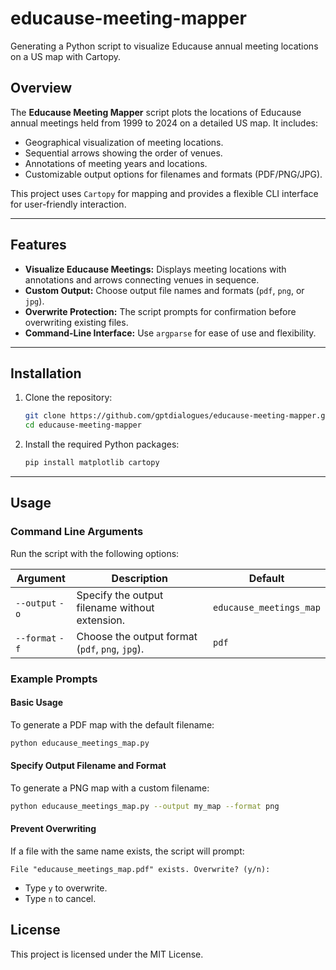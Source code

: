 # educause-meeting-mapper
Generating a Python script to visualize Educause annual meeting locations on a US map with Cartopy.

## Overview

The **Educause Meeting Mapper** script plots the locations of Educause annual meetings held from 1999 to 2024 on a detailed US map. It includes:

- Geographical visualization of meeting locations.
- Sequential arrows showing the order of venues.
- Annotations of meeting years and locations.
- Customizable output options for filenames and formats (PDF/PNG/JPG).

This project uses `Cartopy` for mapping and provides a flexible CLI interface for user-friendly interaction.

---

## Features

- **Visualize Educause Meetings:** Displays meeting locations with annotations and arrows connecting venues in sequence.
- **Custom Output:** Choose output file names and formats (`pdf`, `png`, or `jpg`).
- **Overwrite Protection:** The script prompts for confirmation before overwriting existing files.
- **Command-Line Interface:** Use `argparse` for ease of use and flexibility.

---

## Installation

1. Clone the repository:
   ```bash
   git clone https://github.com/gptdialogues/educause-meeting-mapper.git
   cd educause-meeting-mapper
   ```

2. Install the required Python packages:
   ```bash
   pip install matplotlib cartopy
   ```

---

## Usage

### Command Line Arguments

Run the script with the following options:

| Argument       | Description                                    | Default                       |
|----------------|------------------------------------------------|-------------------------------|
| `--output` `-o`| Specify the output filename without extension. | `educause_meetings_map`       |
| `--format` `-f`| Choose the output format (`pdf`, `png`, `jpg`).| `pdf`                         |

### Example Prompts

#### Basic Usage
To generate a PDF map with the default filename:
```bash
python educause_meetings_map.py
```

#### Specify Output Filename and Format
To generate a PNG map with a custom filename:
```bash
python educause_meetings_map.py --output my_map --format png
```

#### Prevent Overwriting
If a file with the same name exists, the script will prompt:
```
File "educause_meetings_map.pdf" exists. Overwrite? (y/n):
```
- Type `y` to overwrite.
- Type `n` to cancel.

## License

This project is licensed under the MIT License.
